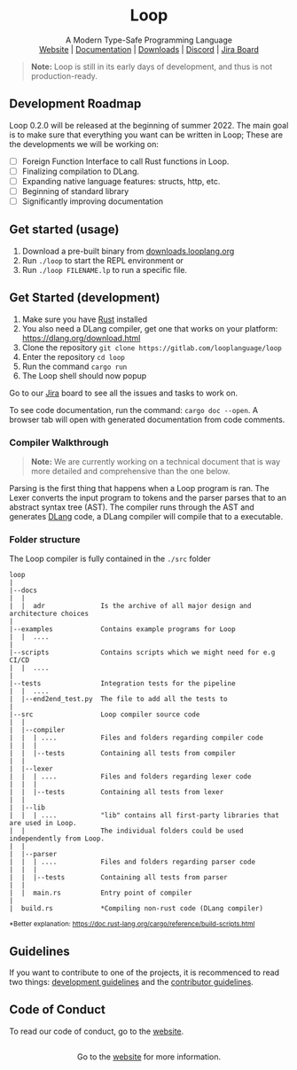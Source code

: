 <h1 align="center">Loop</h1>
<p align="center">
   A Modern Type-Safe Programming Language<br>
   <a href="https://looplang.org/">Website</a> |
   <a href="https://looplang.org/docs">Documentation</a> |
   <a href="https://downloads.looplang.org">Downloads</a> |
   <a href="https://discord.gg/T3tqQBTyJA">Discord</a> |
   <a href="https://looplang.atlassian.net/jira/software/c/projects/LOOP/issues">Jira Board</a><br>
</p>

> **Note:** Loop is still in its early days of development, and thus is not production-ready.

## Development Roadmap

Loop 0.2.0 will be released at the beginning of summer 2022. The main goal is to make sure that everything you want
can be written in Loop; These are the developments we will be working on:

 - [ ] Foreign Function Interface to call Rust functions in Loop.
 - [ ] Finalizing compilation to DLang.
 - [ ] Expanding native language features: structs, http, etc.
 - [ ] Beginning of standard library
 - [ ] Significantly improving documentation

## Get started (usage)

1. Download a pre-built binary from [downloads.looplang.org](https://downloads.looplang.org)
2. Run `./loop` to start the REPL environment or
3. Run `./loop FILENAME.lp` to run a specific file.

## Get Started (development)

1. Make sure you have [Rust](https://www.rust-lang.org/) installed
2. You also need a DLang compiler, get one that works on your platform: https://dlang.org/download.html
3. Clone the repository `git clone https://gitlab.com/looplanguage/loop`
4. Enter the repository `cd loop`
5. Run the command `cargo run`
6. The Loop shell should now popup

Go to our [Jira](https://looplang.atlassian.net/jira/software/c/projects/LOOP/issues) board to see all the issues and tasks to work on.

To see code documentation, run the command: `cargo doc --open`. A browser tab will open with generated documentation from code comments.

### Compiler Walkthrough

> **Note:** We are currently working on a technical document that is way more detailed and comprehensive than the one below.

Parsing is the first thing that happens when a Loop program 
is ran. The Lexer converts the input program to tokens and 
the parser parses that to an abstract syntax tree (AST). The 
compiler runs through the AST and generates [DLang](https://github.com/dlang) code, a DLang compiler will compile that to a executable.

### Folder structure

The Loop compiler is fully contained in the `./src` folder

```
loop
|
|--docs
|  |
|  |  adr              Is the archive of all major design and architecture choices
|
|--examples            Contains example programs for Loop
|  |  ....
|
|--scripts             Contains scripts which we might need for e.g CI/CD 
|  |  ....
|
|--tests               Integration tests for the pipeline
|  |  ....
|  |--end2end_test.py  The file to add all the tests to
|  
|--src                 Loop compiler source code
|  |
|  |--compiler
|  |  | ....           Files and folders regarding compiler code
|  |  |
|  |  |--tests         Containing all tests from compiler
|  |
|  |--lexer
|  |  | ....           Files and folders regarding lexer code
|  |  |
|  |  |--tests         Containing all tests from lexer
|  |
|  |--lib
|  |  | ....           "lib" contains all first-party libraries that are used in Loop.
|  |                   The individual folders could be used independently from Loop.
|  |
|  |--parser
|  |  | ....           Files and folders regarding parser code
|  |  |
|  |  |--tests         Containing all tests from parser
|  |
|  |  main.rs          Entry point of compiler
|
|  build.rs            *Compiling non-rust code (DLang compiler)
```
<sup>*Better explanation: https://doc.rust-lang.org/cargo/reference/build-scripts.html</sup>
## Guidelines

If you want to contribute to one of the projects, it is recommenced to read two things: [development guidelines](https://gitlab.com/looplanguage/loop/-/wikis/Loop-Language-Development-Guidelines) and the [contributor guidelines](https://looplang.org/contributor_guidelines). 

## Code of Conduct

To read our code of conduct, go to the [website](https://looplang.org/conduct).

##

<p align="center">Go to the <a href="https://looplang.org/">website</a> for more information.</p>
